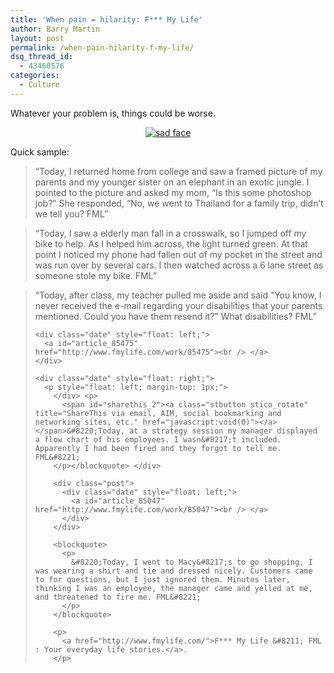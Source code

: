 ```yaml
---
title: 'When pain = hilarity: F*** My Life'
author: Barry Martin
layout: post
permalink: /when-pain-hilarity-f-my-life/
dsq_thread_id:
  - 43460576
categories:
  - Culture
---
```

Whatever your problem is, things could be worse.

<p style="text-align: center;">
  <a href="http://www.fmylife.com/"><img src='http://hypenotic.com/wordpress/wp-content/uploads/2009/02/sad-face.jpg' alt='sad face' /></a>
</p>

Quick sample:

<div class="post">
  <blockquote>
    <p>
      &#8220;Today, I returned home from college and saw a framed picture of my parents and my younger sister on an elephant in an exotic jungle. I pointed to the picture and asked my mom, &#8220;Is this some photoshop job?&#8221; She responded, &#8220;No, we went to Thailand for a family trip, didn&#8217;t we tell you? FML&#8221;
    </p>
  </blockquote>
  
  <div class="date" style="float: left;">
    <a id="article_86332" href="http://www.fmylife.com/miscellaneous/86332"><br /> </a>
  </div>
</div>

<div class="post">
  <blockquote>
    <p>
      &#8220;Today, I saw a elderly man fall in a crosswalk, so I jumped off my bike to help. As I helped him across, the light turned green. At that point I noticed my phone had fallen out of my pocket in the street and was run over by several cars. I then watched across a 6 lane street as someone stole my bike. FML&#8221;
    </p>
  </blockquote>
  
  <div class="date" style="float: left;">
    <a id="article_86179" href="http://www.fmylife.com/miscellaneous/86179"><br /> </a>
  </div>
</div>

<div class="post">
  <blockquote>
    <p>
      &#8220;Today, after class, my teacher pulled me aside and said &#8220;You know, I never received the e-mail regarding your disabilities that your parents mentioned. Could you have them resend it?&#8221; What disabilities? FML&#8221;
    </p>
    
    <div class="date" style="float: left;">
      <a id="article_85475" href="http://www.fmylife.com/work/85475"><br /> </a>
    </div>
    
    <div class="date" style="float: right;">
      <p style="float: left; margin-top: 1px;">
        </div> <p>
          <span id="sharethis_2"><a class="stbutton stico_rotate" title="ShareThis via email, AIM, social bookmarking and networking sites, etc." href="javascript:void(0)"></a></span>&#8220;Today, at a strategy session my manager displayed a flow chart of his employees. I wasn&#8217;t included. Apparently I had been fired and they forgot to tell me. FML&#8221;
        </p></blockquote> </div> 
        
        <div class="post">
          <div class="date" style="float: left;">
            <a id="article_85047" href="http://www.fmylife.com/work/85047"><br /> </a>
          </div>
        </div>
        
        <blockquote>
          <p>
            &#8220;Today, I went to Macy&#8217;s to go shopping, I was wearing a shirt and tie and dressed nicely. Customers came to for questions, but I just ignored them. Minutes later, thinking I was an employee, the manager came and yelled at me, and threatened to fire me. FML&#8221;
          </p>
        </blockquote>
        
        <p>
          <a href="http://www.fmylife.com/">F*** My Life &#8211; FML : Your everyday life stories.</a>.
        </p>